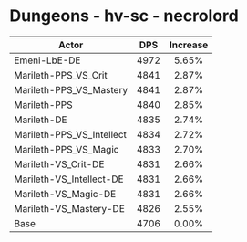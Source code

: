 # Dungeons - hv-sc - necrolord
| Actor | DPS | Increase |
|---|:---:|:---:|
|Emeni-LbE-DE|4972|5.65%|
|Marileth-PPS_VS_Crit|4841|2.87%|
|Marileth-PPS_VS_Mastery|4841|2.87%|
|Marileth-PPS|4840|2.85%|
|Marileth-DE|4835|2.74%|
|Marileth-PPS_VS_Intellect|4834|2.72%|
|Marileth-PPS_VS_Magic|4833|2.70%|
|Marileth-VS_Crit-DE|4831|2.66%|
|Marileth-VS_Intellect-DE|4831|2.66%|
|Marileth-VS_Magic-DE|4831|2.66%|
|Marileth-VS_Mastery-DE|4826|2.55%|
|Base|4706|0.00%|
